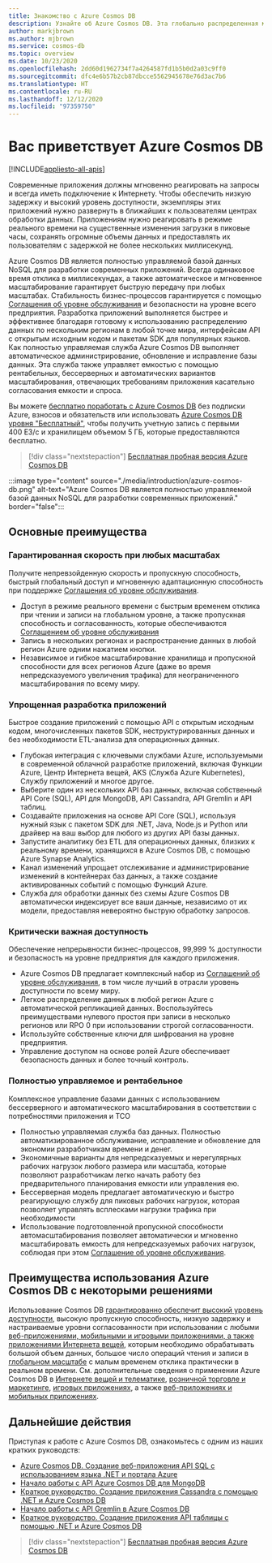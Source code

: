```yaml
---
title: Знакомство с Azure Cosmos DB
description: Узнайте об Azure Cosmos DB. Эта глобально распределенная многомодельная база данных с низкой задержкой, гибкой масштабируемостью и высоким уровнем доступности предлагает встроенную поддержку данных NoSQL.
author: markjbrown
ms.author: mjbrown
ms.service: cosmos-db
ms.topic: overview
ms.date: 10/23/2020
ms.openlocfilehash: 2dd60d1962734f7a4264587fd1b5b0d2a03c9ff0
ms.sourcegitcommit: dfc4e6b57b2cb87dbcce5562945678e76d3ac7b6
ms.translationtype: HT
ms.contentlocale: ru-RU
ms.lasthandoff: 12/12/2020
ms.locfileid: "97359750"
---
```

# <a name="welcome-to-azure-cosmos-db"></a>Вас приветствует Azure Cosmos DB
[!INCLUDE[appliesto-all-apis](includes/appliesto-all-apis.md)]

Современные приложения должны мгновенно реагировать на запросы и всегда иметь подключение к Интернету. Чтобы обеспечить низкую задержку и высокий уровень доступности, экземпляры этих приложений нужно развернуть в ближайших к пользователям центрах обработки данных. Приложениям нужно реагировать в режиме реального времени на существенные изменения загрузки в пиковые часы, сохранять огромные объемы данных и предоставлять их пользователям с задержкой не более нескольких миллисекунд.

Azure Cosmos DB является полностью управляемой базой данных NoSQL для разработки современных приложений. Всегда одинаковое время отклика в миллисекундах, а также автоматическое и мгновенное масштабирование гарантирует быструю передачу при любых масштабах. Стабильность бизнес-процессов гарантируется с помощью [Соглашения об уровне обслуживания](https://azure.microsoft.com/support/legal/sla/cosmos-db) и безопасности на уровне всего предприятия. Разработка приложений выполняется быстрее и эффективнее благодаря готовому к использованию распределению данных по нескольким регионам в любой точке мира, интерфейсам API с открытым исходным кодом и пакетам SDK для популярных языков. Как полностью управляемая служба Azure Cosmos DB выполняет автоматическое администрирование, обновление и исправление базы данных. Эта служба также управляет емкостью с помощью рентабельных, бессерверных и автоматических вариантов масштабирования, отвечающих требованиям приложения касательно согласования емкости и спроса.

Вы можете [бесплатно поработать с Azure Cosmos DB](https://azure.microsoft.com/try/cosmosdb/) без подписки Azure, взносов и обязательств или использовать [Azure Cosmos DB уровня "Бесплатный"](optimize-dev-test.md#azure-cosmos-db-free-tier), чтобы получить учетную запись с первыми 400 ЕЗ/с и хранилищем объемом 5 ГБ, которые предоставляются бесплатно.

> [!div class="nextstepaction"]
> [Бесплатная пробная версия Azure Cosmos DB](https://azure.microsoft.com/try/cosmosdb/)

:::image type="content" source="./media/introduction/azure-cosmos-db.png" alt-text="Azure Cosmos DB является полностью управляемой базой данных NoSQL для разработки современных приложений." border="false":::

## <a name="key-benefits"></a>Основные преимущества

### <a name="guaranteed-speed-at-any-scale"></a>Гарантированная скорость при любых масштабах

Получите непревзойденную скорость и пропускную способность, быстрый глобальный доступ и мгновенную адаптационную способность при поддержке [Соглашения об уровне обслуживания](https://azure.microsoft.com/support/legal/sla/cosmos-db).

- Доступ в режиме реального времени с быстрым временем отклика при чтении и записи на глобальном уровне, а также пропускная способность и согласованность, которые обеспечиваются [Соглашением об уровне обслуживания](https://azure.microsoft.com/support/legal/sla/cosmos-db)
- Запись в нескольких регионах и распространение данных в любой регион Azure одним нажатием кнопки.
- Независимое и гибкое масштабирование хранилища и пропускной способности для всех регионов Azure (даже во время непредсказуемого увеличения трафика) для неограниченного масштабирования по всему миру.

### <a name="simplified-application-development"></a>Упрощенная разработка приложений

Быстрое создание приложений с помощью API с открытым исходным кодом, многочисленных пакетов SDK, неструктурированных данных и без необходимости ETL-анализа для операционных данных.

- Глубокая интеграция с ключевыми службами Azure, используемыми в современной облачной разработке приложений, включая Функции Azure, Центр Интернета вещей, AKS (Служба Azure Kubernetes), Службу приложений и многое другое.
- Выберите один из нескольких API баз данных, включая собственный API Core (SQL), API для MongoDB, API Cassandra, API Gremlin и API таблиц.
- Создавайте приложения на основе API Core (SQL), используя нужный язык с пакетом SDK для .NET, Java, Node.js и Python или драйвер на ваш выбор для любого из других API базы данных.
- Запустите аналитику без ETL для операционных данных, близких к реальному времени, хранящихся в Azure Cosmos DB, с помощью Azure Synapse Analytics.
- Канал изменений упрощает отслеживание и администрирование изменений в контейнерах баз данных, а также создание активированных событий с помощью Функций Azure.
- Служба для обработки данных без схемы Azure Cosmos DB автоматически индексирует все ваши данные, независимо от их модели, предоставляя невероятно быструю обработку запросов.

### <a name="mission-critical-ready"></a>Критически важная доступность

Обеспечение непрерывности бизнес-процессов, 99,999 % доступности и безопасность на уровне предприятия для каждого приложения.

- Azure Cosmos DB предлагает комплексный набор из [Соглашений об уровне обслуживания](https://azure.microsoft.com/support/legal/sla/cosmos-db), в том числе лучший в отрасли уровень доступности по всему миру.
- Легкое распределение данных в любой регион Azure с автоматической репликацией данных. Воспользуйтесь преимуществами нулевого простоя при записи в несколько регионов или RPO 0 при использовании строгой согласованности.
- Используйте собственные ключи для шифрования на уровне предприятия.
- Управление доступом на основе ролей Azure обеспечивает безопасность данных и более точный контроль.

### <a name="fully-managed-and-cost-effective"></a>Полностью управляемое и рентабельное

Комплексное управление базами данных с использованием бессерверного и автоматического масштабирования в соответствии с потребностями приложения и TCO

- Полностью управляемая служба баз данных. Полностью автоматизированное обслуживание, исправление и обновление для экономии разработчикам времени и денег.
- Экономичные варианты для непредсказуемых и нерегулярных рабочих нагрузок любого размера или масштаба, которые позволяют разработчикам легко начать работу без предварительного планирования емкости или управления ею.
- Бессерверная модель предлагает автоматическую и быстро реагирующую службу для пиковых рабочих нагрузок, которая позволяет управлять всплесками нагрузки трафика при необходимости
- Использование подготовленной пропускной способности автомасштабирования позволяет автоматически и мгновенно масштабировать емкость для непредсказуемых рабочих нагрузок, соблюдая при этом [Соглашение об уровне обслуживания](https://azure.microsoft.com/support/legal/sla/cosmos-db).

## <a name="solutions-that-benefit-from-azure-cosmos-db"></a>Преимущества использования Azure Cosmos DB с некоторыми решениями

Использование Cosmos DB [гарантированно обеспечит высокий уровень доступности](https://azure.microsoft.com/support/legal/sla/cosmos-db/), высокую пропускную способность, низкую задержку и настраиваемые уровни согласованности при использовании с любыми [веб-приложениями, мобильными и игровыми приложениями, а также приложениями Интернета вещей](use-cases.md), которым необходимо обрабатывать большой объем данных, большое число операций чтения и записи в [глобальном масштабе](distribute-data-globally.md) с малым временем отклика практически в реальном времени. См. дополнительные сведения о применении Azure Cosmos DB в [Интернете вещей и телематике](use-cases.md#iot-and-telematics), [розничной торговле и маркетинге](use-cases.md#retail-and-marketing), [игровых приложениях](use-cases.md#gaming), а также [веб-приложениях и мобильных приложениях](use-cases.md#web-and-mobile-applications).

## <a name="next-steps"></a>Дальнейшие действия

Приступая к работе с Azure Cosmos DB, ознакомьтесь с одним из наших кратких руководств:

- [Azure Cosmos DB. Создание веб-приложения API SQL с использованием языка .NET и портала Azure](create-sql-api-dotnet.md)
- [Начало работы с API Azure Cosmos DB для MongoDB](create-mongodb-nodejs.md)
- [Краткое руководство. Создание приложения Cassandra с помощью .NET и Azure Cosmos DB](create-cassandra-dotnet.md)
- [Начало работы с API Gremlin в Azure Cosmos DB](create-graph-dotnet.md)
- [Краткое руководство. Создание приложения API таблицы с помощью .NET и Azure Cosmos DB](create-table-dotnet.md)

> [!div class="nextstepaction"]
> [Бесплатная пробная версия Azure Cosmos DB](https://azure.microsoft.com/try/cosmosdb/)
